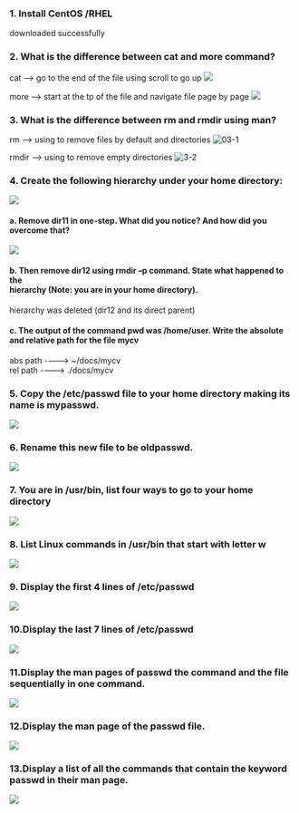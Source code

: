 ### 1. Install CentOS /RHEL
downloaded successfully 
### 2. What is the difference between cat and more command?

cat --> go to the end of the file using scroll to go up
<img src="./pics/2-p1.png"/>

more --> start at the tp of the file and navigate file page by page
<img src="./pics/2-p2.png"/>


### 3. What is the difference between rm and rmdir using man?

rm --> using to remove files by default and directories
![03-1](https://github.com/DevMAyman/red_hat_administration_I/assets/123351964/11d08484-419d-4676-9ee5-a8616a0ec8c2)

rmdir --> using to remove empty directories
![3-2](https://github.com/DevMAyman/red_hat_administration_I/assets/123351964/14589765-bd4f-416d-9e2e-f00ed1a7b7cf)


### 4. Create the following hierarchy under your home directory:

<img src="./pics/4.png"/>


#### a. Remove dir11 in one-step. What did you notice? And how did you overcome that?

<img src="./pics/4-a.png"/>


####    b. Then remove dir12 using rmdir –p command. State what happened to the <br> hierarchy (Note: you are in your home directory).

hierarchy was deleted (dir12 and its direct parent)


####    c. The output of the command pwd was /home/user. Write the absolute <br> and relative path for the file mycv

abs path ----> ~/docs/mycv <br/>rel path ----> ./docs/mycv


### 5. Copy the /etc/passwd file to your home directory making its name is mypasswd.

<img src="./pics/5.png"/>


### 6. Rename this new file to be oldpasswd.

<img src="./pics/6.png"/>


### 7. You are in /usr/bin, list four ways to go to your home directory

<img src="./pics/7.png"/>


### 8. List Linux commands in /usr/bin that start with letter w

<img src="./pics/8.png"/>


### 9. Display the first 4 lines of /etc/passwd

<img src="./pics/9.png"/>


### 10.Display the last 7 lines of /etc/passwd

<img src="./pics/10.png"/>


### 11.Display the man pages of passwd the command and the file sequentially in one command.

<img src="./pics/11.png"/>


### 12.Display the man page of the passwd file.

<img src="./pics/12.png"/>


### 13.Display a list of all the commands that contain the keyword passwd in their man page.

<img src="./pics/13.png"/>

